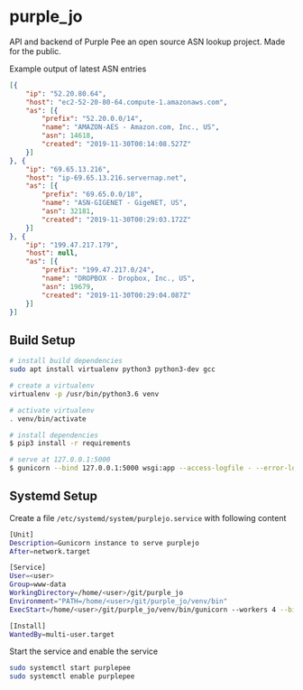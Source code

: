 # purple_jo

API and backend of Purple Pee an open source ASN lookup project. Made for the public.


Example output of latest ASN entries

```json
[{
	"ip": "52.20.80.64",
	"host": "ec2-52-20-80-64.compute-1.amazonaws.com",
	"as": [{
		"prefix": "52.20.0.0/14",
		"name": "AMAZON-AES - Amazon.com, Inc., US",
		"asn": 14618,
		"created": "2019-11-30T00:14:08.527Z"
	}]
}, {
	"ip": "69.65.13.216",
	"host": "ip-69.65.13.216.servernap.net",
	"as": [{
		"prefix": "69.65.0.0/18",
		"name": "ASN-GIGENET - GigeNET, US",
		"asn": 32181,
		"created": "2019-11-30T00:29:03.172Z"
	}]
}, {
	"ip": "199.47.217.179",
	"host": null,
	"as": [{
		"prefix": "199.47.217.0/24",
		"name": "DROPBOX - Dropbox, Inc., US",
		"asn": 19679,
		"created": "2019-11-30T00:29:04.087Z"
	}]
}]
```

## Build Setup

```bash
# install build dependencies
sudo apt install virtualenv python3 python3-dev gcc

# create a virtualenv
virtualenv -p /usr/bin/python3.6 venv

# activate virtualenv
. venv/bin/activate

# install dependencies
$ pip3 install -r requirements

# serve at 127.0.0.1:5000
$ gunicorn --bind 127.0.0.1:5000 wsgi:app --access-logfile - --error-logfile - --log-level info
```


## Systemd Setup

Create a file `/etc/systemd/system/purplejo.service` with following content

```bash
[Unit]
Description=Gunicorn instance to serve purplejo
After=network.target

[Service]
User=<user>
Group=www-data
WorkingDirectory=/home/<user>/git/purple_jo
Environment="PATH=/home/<user>/git/purple_jo/venv/bin"
ExecStart=/home/<user>/git/purple_jo/venv/bin/gunicorn --workers 4 --bind 127.0.0.1:9000 wsgi:app --access-logfile /var/log/purplejo/access.log --error-logfile /var/log/purplejo/error.log --log-level info

[Install]
WantedBy=multi-user.target
```


Start the service and enable the service

```bash
sudo systemctl start purplepee
sudo systemctl enable purplepee
```
